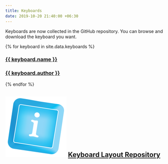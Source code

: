 ```yaml
---
title: Keyboards
date: 2019-10-20 21:40:00 +06:30
---
```


<p>Keyboards are now collected in the GitHub repository. You can browse and download the keyboard you want.</p>

<div class="card-grid keyboard-cards">
  {% for keyboard in site.data.keyboards %}
    <a href="https://github.com/thantthet/keymagic-keyboards/raw/refs/heads/master/{{ keyboard.file }}" class="card">
      <i class="card-icon {{ keyboard.icon }}"></i>
      <div class="card-content">
        <h3 class="card-title">{{ keyboard.name }}</h3>
        <h3 class="card-subtitle">{{ keyboard.author }}</h3>
      </div>
    </a>
  {% endfor %}
</div>

## ![keymagic-icon](./assets/icons/keymagic.png) [Keyboard Layout Repository](https://github.com/thantthet/keymagic-keyboards)
